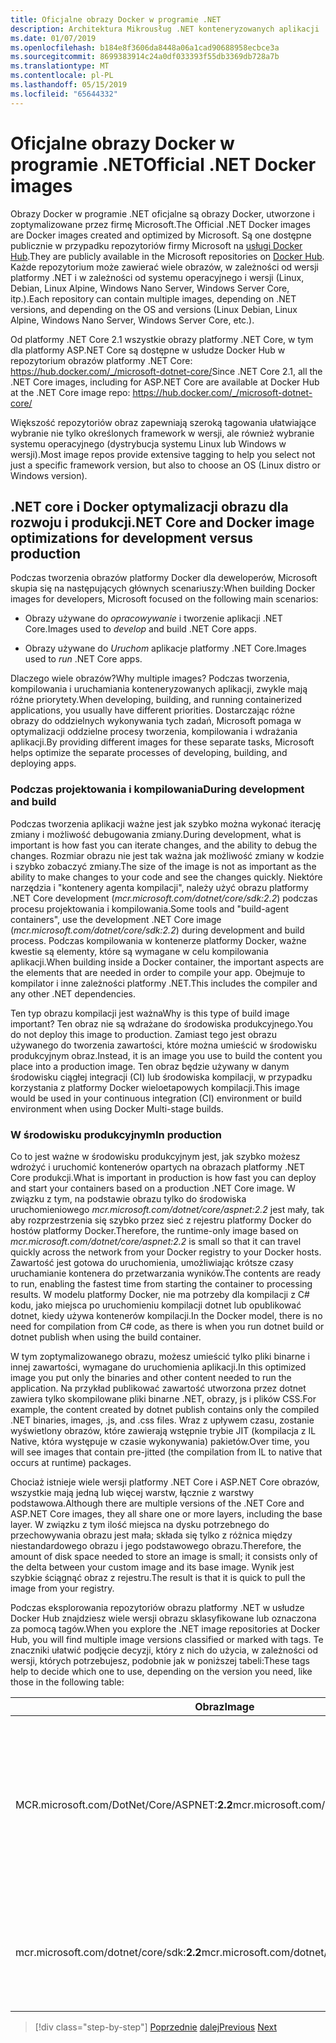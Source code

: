 ```yaml
---
title: Oficjalne obrazy Docker w programie .NET
description: Architektura Mikrousług .NET konteneryzowanych aplikacji .NET | Oficjalne obrazy Docker w programie .NET
ms.date: 01/07/2019
ms.openlocfilehash: b184e8f3606da8448a06a1cad90688958ecbce3a
ms.sourcegitcommit: 8699383914c24a0df033393f55db3369db728a7b
ms.translationtype: MT
ms.contentlocale: pl-PL
ms.lasthandoff: 05/15/2019
ms.locfileid: "65644332"
---
```

# <a name="official-net-docker-images"></a><span data-ttu-id="d7318-103">Oficjalne obrazy Docker w programie .NET</span><span class="sxs-lookup"><span data-stu-id="d7318-103">Official .NET Docker images</span></span>

<span data-ttu-id="d7318-104">Obrazy Docker w programie .NET oficjalne są obrazy Docker, utworzone i zoptymalizowane przez firmę Microsoft.</span><span class="sxs-lookup"><span data-stu-id="d7318-104">The Official .NET Docker images are Docker images created and optimized by Microsoft.</span></span> <span data-ttu-id="d7318-105">Są one dostępne publicznie w przypadku repozytoriów firmy Microsoft na [usługi Docker Hub](https://hub.docker.com/u/microsoft/).</span><span class="sxs-lookup"><span data-stu-id="d7318-105">They are publicly available in the Microsoft repositories on [Docker Hub](https://hub.docker.com/u/microsoft/).</span></span> <span data-ttu-id="d7318-106">Każde repozytorium może zawierać wiele obrazów, w zależności od wersji platformy .NET i w zależności od systemu operacyjnego i wersji (Linux, Debian, Linux Alpine, Windows Nano Server, Windows Server Core, itp.).</span><span class="sxs-lookup"><span data-stu-id="d7318-106">Each repository can contain multiple images, depending on .NET versions, and depending on the OS and versions (Linux Debian, Linux Alpine, Windows Nano Server, Windows Server Core, etc.).</span></span>

<span data-ttu-id="d7318-107">Od platformy .NET Core 2.1 wszystkie obrazy platformy .NET Core, w tym dla platformy ASP.NET Core są dostępne w usłudze Docker Hub w repozytorium obrazów platformy .NET Core: https://hub.docker.com/_/microsoft-dotnet-core/</span><span class="sxs-lookup"><span data-stu-id="d7318-107">Since .NET Core 2.1, all the .NET Core images, including for ASP.NET Core are available at Docker Hub at the .NET Core image repo: https://hub.docker.com/_/microsoft-dotnet-core/</span></span>

<span data-ttu-id="d7318-108">Większość repozytoriów obraz zapewniają szeroką tagowania ułatwiające wybranie nie tylko określonych framework w wersji, ale również wybranie systemu operacyjnego (dystrybucja systemu Linux lub Windows w wersji).</span><span class="sxs-lookup"><span data-stu-id="d7318-108">Most image repos provide extensive tagging to help you select not just a specific framework version, but also to choose an OS (Linux distro or Windows version).</span></span>

## <a name="net-core-and-docker-image-optimizations-for-development-versus-production"></a><span data-ttu-id="d7318-109">.NET core i Docker optymalizacji obrazu dla rozwoju i produkcji</span><span class="sxs-lookup"><span data-stu-id="d7318-109">.NET Core and Docker image optimizations for development versus production</span></span>

<span data-ttu-id="d7318-110">Podczas tworzenia obrazów platformy Docker dla deweloperów, Microsoft skupia się na następujących głównych scenariuszy:</span><span class="sxs-lookup"><span data-stu-id="d7318-110">When building Docker images for developers, Microsoft focused on the following main scenarios:</span></span>

- <span data-ttu-id="d7318-111">Obrazy używane do *opracowywanie* i tworzenie aplikacji .NET Core.</span><span class="sxs-lookup"><span data-stu-id="d7318-111">Images used to *develop* and build .NET Core apps.</span></span>

- <span data-ttu-id="d7318-112">Obrazy używane do *Uruchom* aplikacje platformy .NET Core.</span><span class="sxs-lookup"><span data-stu-id="d7318-112">Images used to *run* .NET Core apps.</span></span>

<span data-ttu-id="d7318-113">Dlaczego wiele obrazów?</span><span class="sxs-lookup"><span data-stu-id="d7318-113">Why multiple images?</span></span> <span data-ttu-id="d7318-114">Podczas tworzenia, kompilowania i uruchamiania konteneryzowanych aplikacji, zwykle mają różne priorytety.</span><span class="sxs-lookup"><span data-stu-id="d7318-114">When developing, building, and running containerized applications, you usually have different priorities.</span></span> <span data-ttu-id="d7318-115">Dostarczając różne obrazy do oddzielnych wykonywania tych zadań, Microsoft pomaga w optymalizacji oddzielne procesy tworzenia, kompilowania i wdrażania aplikacji.</span><span class="sxs-lookup"><span data-stu-id="d7318-115">By providing different images for these separate tasks, Microsoft helps optimize the separate processes of developing, building, and deploying apps.</span></span>

### <a name="during-development-and-build"></a><span data-ttu-id="d7318-116">Podczas projektowania i kompilowania</span><span class="sxs-lookup"><span data-stu-id="d7318-116">During development and build</span></span>

<span data-ttu-id="d7318-117">Podczas tworzenia aplikacji ważne jest jak szybko można wykonać iterację zmiany i możliwość debugowania zmiany.</span><span class="sxs-lookup"><span data-stu-id="d7318-117">During development, what is important is how fast you can iterate changes, and the ability to debug the changes.</span></span> <span data-ttu-id="d7318-118">Rozmiar obrazu nie jest tak ważna jak możliwość zmiany w kodzie i szybko zobaczyć zmiany.</span><span class="sxs-lookup"><span data-stu-id="d7318-118">The size of the image is not as important as the ability to make changes to your code and see the changes quickly.</span></span> <span data-ttu-id="d7318-119">Niektóre narzędzia i "kontenery agenta kompilacji", należy użyć obrazu platformy .NET Core development (*mcr.microsoft.com/dotnet/core/sdk:2.2*) podczas procesu projektowania i kompilowania.</span><span class="sxs-lookup"><span data-stu-id="d7318-119">Some tools and "build-agent containers", use the development .NET Core image (*mcr.microsoft.com/dotnet/core/sdk:2.2*) during development and build process.</span></span> <span data-ttu-id="d7318-120">Podczas kompilowania w kontenerze platformy Docker, ważne kwestie są elementy, które są wymagane w celu kompilowania aplikacji.</span><span class="sxs-lookup"><span data-stu-id="d7318-120">When building inside a Docker container, the important aspects are the elements that are needed in order to compile your app.</span></span> <span data-ttu-id="d7318-121">Obejmuje to kompilator i inne zależności platformy .NET.</span><span class="sxs-lookup"><span data-stu-id="d7318-121">This includes the compiler and any other .NET dependencies.</span></span>

<span data-ttu-id="d7318-122">Ten typ obrazu kompilacji jest ważna</span><span class="sxs-lookup"><span data-stu-id="d7318-122">Why is this type of build image important?</span></span> <span data-ttu-id="d7318-123">Ten obraz nie są wdrażane do środowiska produkcyjnego.</span><span class="sxs-lookup"><span data-stu-id="d7318-123">You do not deploy this image to production.</span></span> <span data-ttu-id="d7318-124">Zamiast tego jest obrazu używanego do tworzenia zawartości, które można umieścić w środowisku produkcyjnym obraz.</span><span class="sxs-lookup"><span data-stu-id="d7318-124">Instead, it is an image you use to build the content you place into a production image.</span></span> <span data-ttu-id="d7318-125">Ten obraz będzie używany w danym środowisku ciągłej integracji (CI) lub środowiska kompilacji, w przypadku korzystania z platformy Docker wieloetapowych kompilacji.</span><span class="sxs-lookup"><span data-stu-id="d7318-125">This image would be used in your continuous integration (CI) environment or build environment when using Docker Multi-stage builds.</span></span>

### <a name="in-production"></a><span data-ttu-id="d7318-126">W środowisku produkcyjnym</span><span class="sxs-lookup"><span data-stu-id="d7318-126">In production</span></span>

<span data-ttu-id="d7318-127">Co to jest ważne w środowisku produkcyjnym jest, jak szybko możesz wdrożyć i uruchomić kontenerów opartych na obrazach platformy .NET Core produkcji.</span><span class="sxs-lookup"><span data-stu-id="d7318-127">What is important in production is how fast you can deploy and start your containers based on a production .NET Core image.</span></span> <span data-ttu-id="d7318-128">W związku z tym, na podstawie obrazu tylko do środowiska uruchomieniowego *mcr.microsoft.com/dotnet/core/aspnet:2.2* jest mały, tak aby rozprzestrzenia się szybko przez sieć z rejestru platformy Docker do hostów platformy Docker.</span><span class="sxs-lookup"><span data-stu-id="d7318-128">Therefore, the runtime-only image based on *mcr.microsoft.com/dotnet/core/aspnet:2.2* is small so that it can travel quickly across the network from your Docker registry to your Docker hosts.</span></span> <span data-ttu-id="d7318-129">Zawartość jest gotowa do uruchomienia, umożliwiając krótsze czasy uruchamianie kontenera do przetwarzania wyników.</span><span class="sxs-lookup"><span data-stu-id="d7318-129">The contents are ready to run, enabling the fastest time from starting the container to processing results.</span></span> <span data-ttu-id="d7318-130">W modelu platformy Docker, nie ma potrzeby dla kompilacji z C\# kodu, jako miejsca po uruchomieniu kompilacji dotnet lub opublikować dotnet, kiedy używa kontenerów kompilacji.</span><span class="sxs-lookup"><span data-stu-id="d7318-130">In the Docker model, there is no need for compilation from C\# code, as there is when you run dotnet build or dotnet publish when using the build container.</span></span>

<span data-ttu-id="d7318-131">W tym zoptymalizowanego obrazu, możesz umieścić tylko pliki binarne i innej zawartości, wymagane do uruchomienia aplikacji.</span><span class="sxs-lookup"><span data-stu-id="d7318-131">In this optimized image you put only the binaries and other content needed to run the application.</span></span> <span data-ttu-id="d7318-132">Na przykład publikować zawartość utworzona przez dotnet zawiera tylko skompilowane pliki binarne .NET, obrazy, js i plików CSS.</span><span class="sxs-lookup"><span data-stu-id="d7318-132">For example, the content created by dotnet publish contains only the compiled .NET binaries, images, .js, and .css files.</span></span> <span data-ttu-id="d7318-133">Wraz z upływem czasu, zostanie wyświetlony obrazów, które zawierają wstępnie trybie JIT (kompilacja z IL Native, która występuje w czasie wykonywania) pakietów.</span><span class="sxs-lookup"><span data-stu-id="d7318-133">Over time, you will see images that contain pre-jitted (the compilation from IL to native that occurs at runtime) packages.</span></span>

<span data-ttu-id="d7318-134">Chociaż istnieje wiele wersji platformy .NET Core i ASP.NET Core obrazów, wszystkie mają jedną lub więcej warstw, łącznie z warstwy podstawowa.</span><span class="sxs-lookup"><span data-stu-id="d7318-134">Although there are multiple versions of the .NET Core and ASP.NET Core images, they all share one or more layers, including the base layer.</span></span> <span data-ttu-id="d7318-135">W związku z tym ilość miejsca na dysku potrzebnego do przechowywania obrazu jest mała; składa się tylko z różnica między niestandardowego obrazu i jego podstawowego obrazu.</span><span class="sxs-lookup"><span data-stu-id="d7318-135">Therefore, the amount of disk space needed to store an image is small; it consists only of the delta between your custom image and its base image.</span></span> <span data-ttu-id="d7318-136">Wynik jest szybkie ściągnąć obraz z rejestru.</span><span class="sxs-lookup"><span data-stu-id="d7318-136">The result is that it is quick to pull the image from your registry.</span></span>

<span data-ttu-id="d7318-137">Podczas eksplorowania repozytoriów obrazu platformy .NET w usłudze Docker Hub znajdziesz wiele wersji obrazu sklasyfikowane lub oznaczona za pomocą tagów.</span><span class="sxs-lookup"><span data-stu-id="d7318-137">When you explore the .NET image repositories at Docker Hub, you will find multiple image versions classified or marked with tags.</span></span> <span data-ttu-id="d7318-138">Te znaczniki ułatwić podjęcie decyzji, który z nich do użycia, w zależności od wersji, których potrzebujesz, podobnie jak w poniższej tabeli:</span><span class="sxs-lookup"><span data-stu-id="d7318-138">These tags help to decide which one to use, depending on the version you need, like those in the following table:</span></span>

| <span data-ttu-id="d7318-139">Obraz</span><span class="sxs-lookup"><span data-stu-id="d7318-139">Image</span></span>                                       | <span data-ttu-id="d7318-140">Komentarze</span><span class="sxs-lookup"><span data-stu-id="d7318-140">Comments</span></span>                                                                                          |
| ------------------------------------------- | ------------------------------------------------------------------------------------------------- |
| <span data-ttu-id="d7318-141">MCR.microsoft.com/DotNet/Core/ASPNET:**2.2**</span><span class="sxs-lookup"><span data-stu-id="d7318-141">mcr.microsoft.com/dotnet/core/aspnet:**2.2**</span></span> | <span data-ttu-id="d7318-142">ASP.NET Core przy użyciu tylko środowiska uruchomieniowego i optymalizacje platformy ASP.NET Core, w systemie Linux i Windows (wielu arch)</span><span class="sxs-lookup"><span data-stu-id="d7318-142">ASP.NET Core, with runtime only and ASP.NET Core optimizations, on Linux and Windows (multi-arch)</span></span> |
| <span data-ttu-id="d7318-143">mcr.microsoft.com/dotnet/core/sdk:**2.2**</span><span class="sxs-lookup"><span data-stu-id="d7318-143">mcr.microsoft.com/dotnet/core/sdk:**2.2**</span></span>    | <span data-ttu-id="d7318-144">.NET core przy użyciu zestawów SDK uwzględnione, w systemie Linux i Windows (wielu arch)</span><span class="sxs-lookup"><span data-stu-id="d7318-144">.NET Core, with SDKs included, on Linux and Windows (multi-arch)</span></span>                                  |

> [!div class="step-by-step"]
> <span data-ttu-id="d7318-145">[Poprzednie](net-container-os-targets.md)
> [dalej](../architect-microservice-container-applications/index.md)</span><span class="sxs-lookup"><span data-stu-id="d7318-145">[Previous](net-container-os-targets.md)
[Next](../architect-microservice-container-applications/index.md)</span></span>

